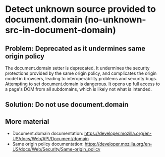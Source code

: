 # Detect unknown source provided to document.domain (no-unknown-src-in-document-domain)

## Problem: Deprecated as it undermines same origin policy

The document.domain setter is deprecated. It undermines the security protections provided by the same origin policy, and complicates the origin model in browsers, leading to interoperability problems and security bugs.
Attempting to set document.domain is dangerous. It opens up full access to a page's DOM from all subdomains, which is likely not what is intended.

## Solution: Do not use document.domain

## More material

- Document.domain documentation: https://developer.mozilla.org/en-US/docs/Web/API/Document/domain
- Same origin policy documentation: https://developer.mozilla.org/en-US/docs/Web/Security/Same-origin_policy
